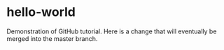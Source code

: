 # hello-world
Demonstration of GitHub tutorial.
Here is a change that will eventually be merged into the master branch.
